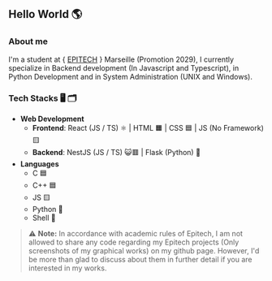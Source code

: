 ## Hello World 🌎
### About me
I'm a student at { [EPITECH](https://github.com/Epitech) } Marseille (Promotion 2029), I currently specialize in Backend development (In Javascript and Typescript), in Python Development and in System Administration (UNIX and Windows).

### Tech Stacks 🖥️ 🗂️
* **Web Development**
  * **Frontend**: React (JS / TS) ⚛️ | HTML 🟧 | CSS 🟦 | JS (No Framework) 🟨
  * **Backend**: NestJS (JS / TS) 😺🟥 | Flask (Python) 🧪
* **Languages**
  * C 🟦
  * C++ 🟦
  * JS 🟨
  * Python 🐍
  * Shell 🐚
> ⚠️ **Note:** In accordance with academic rules of Epitech, I am not allowed to share any code regarding my Epitech projects (Only screenshots of my graphical works) on my github page. However, I'd be more than glad to discuss about them in further detail if you are interested in my works.
